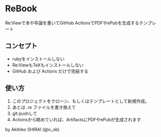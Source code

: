 # ReBook
Re:Viewで本や卒論を書いてGitHub ActionsでPDFやePubを生成するテンプレート


## コンセプト
- rubyをインストールしない
- Re:ViewもTeXもインストールしない
- GitHub および Actions だけで完結する

## 使い方

1. このプロジェクトをクローン、もしくはテンプレートとして新規作成。
2. あとは .re ファイルを書き換えて
3. git pushして
4. Actionsから眺めていれば、ArtifactsにPDFやePubが生成されます

by Akihiko SHIRAI (@o_ob)
